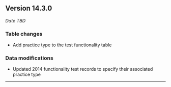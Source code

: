 
## Version 14.3.0
_Date TBD_

### Table changes
* Add practice type to the test functionality table

### Data modifications
* Updated 2014 functionality test records to specify their associated practice type

---

